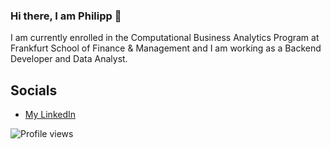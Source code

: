 ### Hi there, I am Philipp 👋

I am currently enrolled in the Computational Business Analytics Program at Frankfurt School of Finance & Management and I am working as a Backend Developer and Data Analyst.

## Socials

- [My LinkedIn](https://www.linkedin.com/in/philipp-götz-9a7430211/)

![Profile views](https://gpvc.arturio.dev/Phill981)


